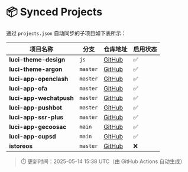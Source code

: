 # 📦 Synced Projects

通过 `projects.json` 自动同步的子项目如下表所示：

| 项目名称 | 分支 | 仓库地址 | 启用状态 |
|----------|------|-----------|----------|
| **luci-theme-design** | `js` | [GitHub](https://github.com/papagaye744/luci-theme-design.git) | ✅ |
| **luci-theme-argon** | `master` | [GitHub](https://github.com/jerrykuku/luci-theme-argon.git) | ✅ |
| **luci-app-openclash** | `master` | [GitHub](https://github.com/vernesong/OpenClash.git) | ✅ |
| **luci-app-ofa** | `master` | [GitHub](https://github.com/destan19/OpenAppFilter.git) | ✅ |
| **luci-app-wechatpush** | `master` | [GitHub](https://github.com/tty228/luci-app-wechatpush.git) | ✅ |
| **luci-app-pushbot** | `master` | [GitHub](https://github.com/zzsj0928/luci-app-pushbot.git) | ✅ |
| **luci-app-ssr-plus** | `master` | [GitHub](https://github.com/fw876/helloworld.git) | ✅ |
| **luci-app-gecoosac** | `main` | [GitHub](https://github.com/lwb1978/openwrt-gecoosac.git) | ✅ |
| **luci-app-cupsd** | `main` | [GitHub](https://github.com/sirpdboy/luci-app-cupsd.git) | ✅ |
| **istoreos** | `master` | [GitHub](https://github.com/istoreos/istoreos.git) | ❌ |

> ⏱️ 更新时间：2025-05-14 15:38 UTC（由 GitHub Actions 自动生成）
